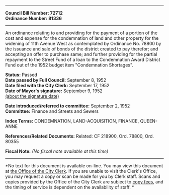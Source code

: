 * * * * *  
  
**Council Bill Number: [](#h0)[](#h2)72712**   
**Ordinance Number: 81336**  
  
* * * * *  
  
An ordinance relating to and providing for the payment of a portion of the cost and expense for the condemnation of land and other property for the widening of 11th Avenue West as contemplated by Ordinance No. 78800 by the issuance and sale of bonds of the district created to pay therefor; and accepting an offer to purchase same; and further providing for the partial repayment to the Street Fund of a loan to the Condemnation Award District Fund out of the 1952 budget item "Condemnation Shortages".  
  
**Status:** Passed   
**Date passed by Full Council:** September 8, 1952   
**Date filed with the City Clerk:** September 17, 1952   
**Date of Mayor's signature:** September 9, 1952   
[(about the signature date)](/~public/approvaldate.htm)   
  
  
**Date introduced/referred to committee:** September 2, 1952   
**Committee:** Finance and Streets and Sewers   
  
**Index Terms:** CONDEMNATION, LAND-ACQUISITION, FINANCE, QUEEN-ANNE  
  
**References/Related Documents:** Related: CF 218900, Ord. 78800, Ord. 80355  
  
**Fiscal Note:** *(No fiscal note available at this time)*  
  
* * * * *  
  
*No text for this document is available on-line. You may view this document at [the Office of the City Clerk](http://www.seattle.gov/leg/clerk/contactUs.htm). If you are unable to visit the Clerk's Office, you may request a copy or scan be made for you by Clerk staff. Scans and copies provided by the Office of the City Clerk are subject to [copy fees](http://clerk.seattle.gov/~public/clerkfees.htm), and the timing of service is dependent on the availability of staff. *  
  
  
